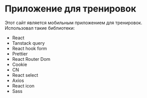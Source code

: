 # Приложение для тренировок

Этот сайт является мобильным приложением для тренировок. Использовал такие библиотеки:

- React
- Tanstack query
- React hook form
- Prettier
- React Router Dom
- Cookie
- CN
- React select
- Axios
- React icon
- Sass

